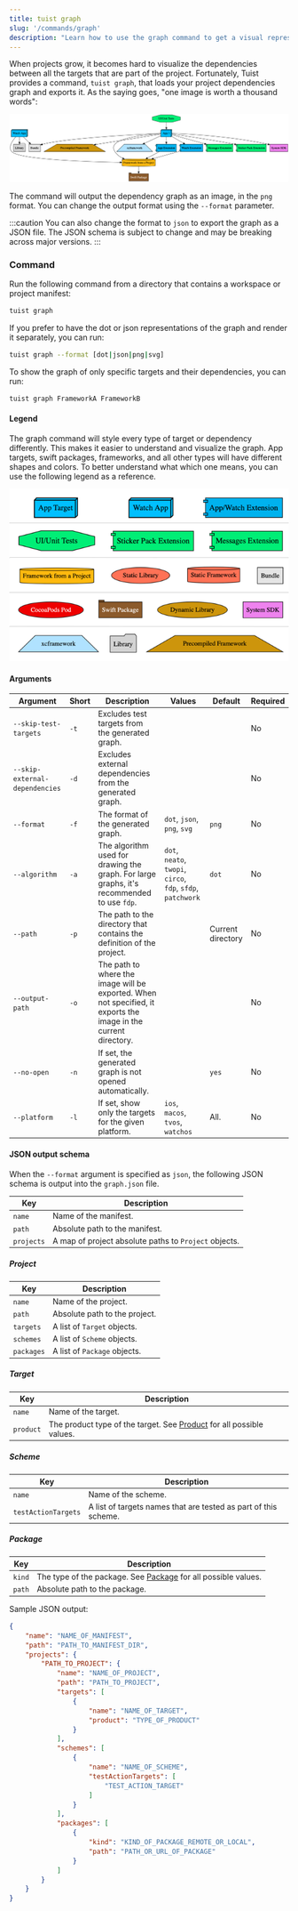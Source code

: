 ```yaml
---
title: tuist graph
slug: '/commands/graph'
description: "Learn how to use the graph command to get a visual representation of your project's dependency graph"
---
```


When projects grow, it becomes hard to visualize the dependencies between all the targets that are part of the project.
Fortunately, Tuist provides a command, `tuist graph`, that loads your project dependencies graph and exports it. As the
saying goes, "one image is worth a thousand words":

![Sample graph exported with the graph command](assets/GraphExample.png)

The command will output the dependency graph as an image, in the `png` format.
You can change the output format using the `--format` parameter.

:::caution
You can also change the format to `json` to export the graph as a JSON file. The JSON schema is subject
to change and may be breaking across major versions.
:::

### Command

Run the following command from a directory that contains a workspace or project manifest:

```bash
tuist graph
```

If you prefer to have the dot or json representations of the graph and render it separately, you can run:

```bash
tuist graph --format [dot|json|png|svg]
```

To show the graph of only specific targets and their dependencies, you can run:

```bash
tuist graph FrameworkA FrameworkB
```

#### Legend

The graph command will style every type of target or dependency differently. This makes it easier to understand
and visualize the graph. App targets, swift packages, frameworks, and all other types will have different shapes and colors.
To better understand what which one means, you can use the following legend as a reference.

![Legend: different types of dependencies and targets and their styles in the graph](assets/Legend.png)

#### Arguments

| Argument                       | Short | Description                                                                                                      | Values                                                                                                                             | Default           | Required |
| ------------------------------ | ----- | ---------------------------------------------------------------------------------------------------------------- | ---------------------------------------------------------------------------------------------------------------------------------- | ----------------- | -------- |
| `--skip-test-targets`          | `-t`  | Excludes test targets from the generated graph.                                                                  |                                                                                                                                    |                   | No       |
| `--skip-external-dependencies` | `-d`  | Excludes external dependencies from the generated graph.                                                         |                                                                                                                                    |                   | No       |
| `--format`                     | `-f`  | The format of the generated graph.                                                                               | `dot`, `json`, `png`, `svg`                                                                                                        | `png`             | No       |
| `--algorithm`                  | `-a`  | The algorithm used for drawing the graph. For large graphs, it's recommended to use `fdp`.                       | `dot`, `neato`, `twopi`, `circo`, `fdp`, `sfdp`, `patchwork`                                                                       | `dot`             | No       |
| `--path`                       | `-p`  | The path to the directory that contains the definition of the project.                                           |                                                                                                                                    | Current directory | No       |
| `--output-path`                | `-o`  | The path to where the image will be exported. When not specified, it exports the image in the current directory. |                                                                                                                                    |                   | No       |
| `--no-open`                    | `-n`  | If set, the generated graph is not opened automatically.                                                         |                                                                                                                                    | `yes`             | No       |
| `--platform`                   | `-l`  | If set, show only the targets for the given platform.                                                            | `ios`, `macos`, `tvos`, `watchos`                                                                                                  | All.              | No       |

#### JSON output schema

When the `--format` argument is specified as `json`, the following JSON schema is output into the `graph.json` file.

| Key        | Description                                           |
| ---------- | ----------------------------------------------------- |
| `name`     | Name of the manifest.                                 |
| `path`     | Absolute path to the manifest.                        |
| `projects` | A map of project absolute paths to `Project` objects. |

##### Project

| Key        | Description                   |
| ---------- | ----------------------------- |
| `name`     | Name of the project.          |
| `path`     | Absolute path to the project. |
| `targets`  | A list of `Target` objects.   |
| `schemes`  | A list of `Scheme` objects.   |
| `packages` | A list of `Package` objects.  |

##### Target

| Key       | Description                                                                                                                                         |
| --------- | --------------------------------------------------------------------------------------------------------------------------------------------------- |
| `name`    | Name of the target.                                                                                                                                 |
| `product` | The product type of the target. See [Product](https://tuist.github.io/tuist/main/documentation/projectdescription/product) for all possible values. |

##### Scheme

| Key                 | Description                                                     |
| ------------------- | --------------------------------------------------------------- |
| `name`              | Name of the scheme.                                             |
| `testActionTargets` | A list of targets names that are tested as part of this scheme. |

##### Package

| Key    | Description                                                                                                                                  |
| ------ | -------------------------------------------------------------------------------------------------------------------------------------------- |
| `kind` | The type of the package. See [Package](https://tuist.github.io/tuist/main/documentation/projectdescription/package) for all possible values. |
| `path` | Absolute path to the package.                                                                                                                |

Sample JSON output:

```json
{
    "name": "NAME_OF_MANIFEST",
    "path": "PATH_TO_MANIFEST_DIR",
    "projects": {
        "PATH_TO_PROJECT": {
            "name": "NAME_OF_PROJECT",
            "path": "PATH_TO_PROJECT",
            "targets": [
                {
                    "name": "NAME_OF_TARGET",
                    "product": "TYPE_OF_PRODUCT"
                }
            ],
            "schemes": [
                {
                    "name": "NAME_OF_SCHEME",
                    "testActionTargets": [
                        "TEST_ACTION_TARGET"
                    ]
                }
            ],
            "packages": [
                {
                    "kind": "KIND_OF_PACKAGE_REMOTE_OR_LOCAL",
                    "path": "PATH_OR_URL_OF_PACKAGE"
                }
            ]
        }
    }
}
```
